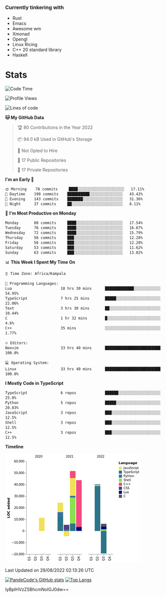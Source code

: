 ### Currently tinkering with
 - Rust
 - Emacs
 - Awesome wm
 - Xmonad
 - Opengl
 - Linux Ricing
 - C++ 20 standard library
 - Haskell

# Stats
<!--START_SECTION:waka-->
![Code Time](http://img.shields.io/badge/Code%20Time-332%20hrs%2050%20mins-blue)

![Profile Views](http://img.shields.io/badge/Profile%20Views-0-blue)

![Lines of code](https://img.shields.io/badge/From%20Hello%20World%20I%27ve%20Written-158%20Thousand%20lines%20of%20code-blue)

**🐱 My GitHub Data** 

> 🏆 80 Contributions in the Year 2022
 > 
> 📦 94.0 kB Used in GitHub's Storage 
 > 
> 🚫 Not Opted to Hire
 > 
> 📜 17 Public Repositories 
 > 
> 🔑 17 Private Repositories  
 > 
**I'm an Early 🐤** 

```text
🌞 Morning    78 commits     ████░░░░░░░░░░░░░░░░░░░░░   17.11% 
🌆 Daytime    198 commits    ██████████░░░░░░░░░░░░░░░   43.42% 
🌃 Evening    143 commits    ███████░░░░░░░░░░░░░░░░░░   31.36% 
🌙 Night      37 commits     ██░░░░░░░░░░░░░░░░░░░░░░░   8.11%

```
📅 **I'm Most Productive on Monday** 

```text
Monday       80 commits     ████░░░░░░░░░░░░░░░░░░░░░   17.54% 
Tuesday      76 commits     ████░░░░░░░░░░░░░░░░░░░░░   16.67% 
Wednesday    72 commits     ████░░░░░░░░░░░░░░░░░░░░░   15.79% 
Thursday     56 commits     ███░░░░░░░░░░░░░░░░░░░░░░   12.28% 
Friday       56 commits     ███░░░░░░░░░░░░░░░░░░░░░░   12.28% 
Saturday     53 commits     ███░░░░░░░░░░░░░░░░░░░░░░   11.62% 
Sunday       63 commits     ███░░░░░░░░░░░░░░░░░░░░░░   13.82%

```


📊 **This Week I Spent My Time On** 

```text
⌚︎ Time Zone: Africa/Kampala

💬 Programming Languages: 
Lua                      18 hrs 30 mins      █████████████░░░░░░░░░░░░   54.95% 
TypeScript               7 hrs 25 mins       █████░░░░░░░░░░░░░░░░░░░░   22.06% 
Text                     3 hrs 30 mins       ██░░░░░░░░░░░░░░░░░░░░░░░   10.44% 
C                        1 hr 32 mins        █░░░░░░░░░░░░░░░░░░░░░░░░   4.6% 
C++                      35 mins             ░░░░░░░░░░░░░░░░░░░░░░░░░   1.77%

🔥 Editors: 
Neovim                   33 hrs 40 mins      █████████████████████████   100.0%

💻 Operating System: 
Linux                    33 hrs 40 mins      █████████████████████████   100.0%

```

**I Mostly Code in TypeScript** 

```text
TypeScript               6 repos             ██████░░░░░░░░░░░░░░░░░░░   25.0% 
Python                   5 repos             █████░░░░░░░░░░░░░░░░░░░░   20.83% 
JavaScript               3 repos             ███░░░░░░░░░░░░░░░░░░░░░░   12.5% 
Shell                    3 repos             ███░░░░░░░░░░░░░░░░░░░░░░   12.5% 
C++                      3 repos             ███░░░░░░░░░░░░░░░░░░░░░░   12.5%

```


**Timeline**

![Chart not found](https://raw.githubusercontent.com/PandeCode/PandeCode/main/charts/bar_graph.png) 


 Last Updated on 29/08/2022 02:13:26 UTC
<!--END_SECTION:waka-->
[![PandeCode's GitHub stats](https://github-readme-stats.vercel.app/api?username=PandeCode&theme=dracula&hide_border=true&show_icons=true)](https://github.com/anuraghazra/github-readme-stats)
[![Top Langs](https://github-readme-stats.vercel.app/api/top-langs/?username=PandeCode&layout=compact&theme=dracula&hide_border=true)](https://github.com/anuraghazra/github-readme-stats)

IyBpIHVzZSBhcmNoIGJ0dw==
